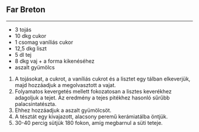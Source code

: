 ## Far Breton

------------------------------------------------------------------------------------------------------------------------

-   3 tojás
-   10 dkg cukor
-   1 csomag vaníliás cukor
-   12,5 dkg liszt
-   5 dl tej
-   8 dkg vaj + a forma kikenéséhez
-   aszalt gyümölcs

1.  A tojásokat, a cukrot, a vaníliás cukrot és a lisztet egy tálban elkeverjük, majd hozzáadjuk a megolvasztott a vajat.
1.  Folyamatos kevergetés mellett fokozatosan a lisztes keverékhez adagoljuk a tejet. Az eredmény a tejes pitékhez hasonló sűrűbb palacsintatészta.
1.  Ehhez hozzáadjuk a aszalt gyümölcsöt.
1.  A tésztát egy kivajazott, alacsony peremű kerámiatálba öntjük.
1.  30-40 percig sütjük 180 fokon, amíg megbarnul a süti teteje.

